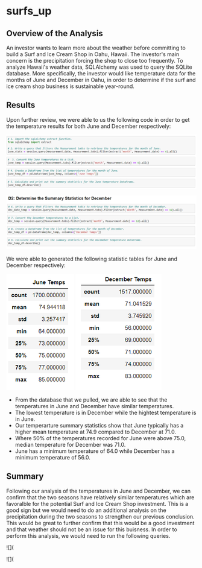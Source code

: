 # surfs_up

## Overview of the Analysis 

An investor wants to learn more about the weather before committing to build a Surf and Ice Cream Shop in Oahu, Hawaii. The investor's main concern is the precipitation forcing the shop to close too frequently. To analyze Hawaii's weather data, SQLAlchemy was used to query the SQLite database. More specifically, the investor would like temperature data for the months of June and December in Oahu, in order to determine if the surf and ice cream shop business is sustainable year-round.

## Results

Upon further review, we were able to us the following code in order to get the temperature results for both June and December respectively: 

![](https://github.com/Mousse10/surfs_up/blob/main/Resources/Capture.PNG)

![](https://github.com/Mousse10/surfs_up/blob/main/Resources/Capture%202.PNG)

We were able to generated the following statistic tables for June and December respectively: 

![](https://github.com/Mousse10/surfs_up/blob/main/Resources/Capture%201.PNG) ![](https://github.com/Mousse10/surfs_up/blob/main/Resources/Capture%203.PNG)

- From the database that we pulled, we are able to see that the temperatures in June and December have similar temperatures. 
- The lowest temperature is in December while the hightest temperature is in June. 
- Our temperarture summary statistics show that June typically has a higher mean temperature at 74.9 compared to December at 71.0.
- Where 50% of the temperatures recorded for June were above 75.0, median temperature for December was 71.0.
- June has a minimum temperature of 64.0 while December has a minimum temperature of 56.0.

## Summary

Following our analysis of the temperatures in June and December, we can confirm that the two seasons have relatively similar temperatures which are favoralble for the potential Surf and Ice Cream Shop investment. This is a good sign but we would need to do an additional analysis on the precipitation during the two seasons to strengthen our previous conclusion. This would be great to further confirm that this would be a good investment and that weather should not be an issue for this buisness. In order to perform this analysis, we would need to run the following queries. 

![](

![](

